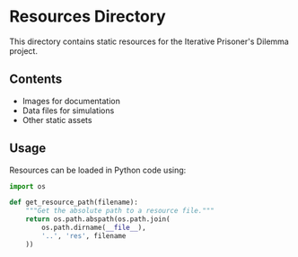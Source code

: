 # Resources Directory

This directory contains static resources for the Iterative Prisoner's Dilemma project.

## Contents

- Images for documentation
- Data files for simulations
- Other static assets

## Usage

Resources can be loaded in Python code using:

```python
import os

def get_resource_path(filename):
    """Get the absolute path to a resource file."""
    return os.path.abspath(os.path.join(
        os.path.dirname(__file__), 
        '..', 'res', filename
    ))
```
